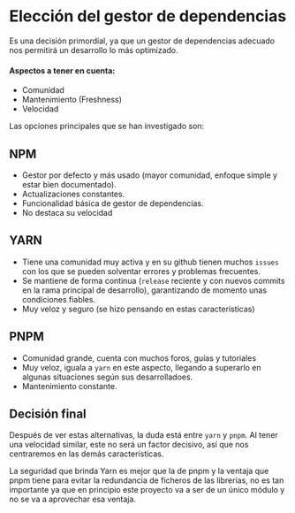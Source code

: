 # Elección del gestor de dependencias

Es una decisión primordial, ya que un gestor de dependencias adecuado nos permitirá un desarrollo lo más optimizado.
#### Aspectos a tener en cuenta:

*  Comunidad
* Mantenimiento (Freshness)
* Velocidad
      
Las opciones principales que se han investigado son:

## NPM

- Gestor por defecto y más usado (mayor comunidad, enfoque simple y estar bien documentado).
- Actualizaciones constantes.
- Funcionalidad básica de gestor de dependencias.
- No destaca su velocidad

## YARN

- Tiene una comunidad muy activa y en su github tienen muchos `issues` con los que se pueden solventar errores y problemas frecuentes.
- Se mantiene de forma continua (`release` reciente y con nuevos commits en la rama principal de desarrollo), garantizando de momento unas condiciones fiables.
- Muy veloz y seguro (se hizo pensando en estas características)

## PNPM

- Comunidad grande, cuenta con muchos foros, guías y tutoriales
- Muy veloz, iguala a `yarn` en este aspecto, llegando a superarlo en algunas situaciones según sus desarrolladoes.
- Mantenimiento constante.


## Decisión final

Después de ver estas alternativas, la duda está entre `yarn` y `pnpm`. Al tener una velocidad similar, este no será un factor decisivo, así que nos centraremos en las demás características.

La seguridad que brinda Yarn es mejor que la de pnpm y la ventaja que pnpm tiene para evitar la redundancia de ficheros de las librerias, no es tan importante ya que en principio este proyecto va a ser de un único módulo y no se va a aprovechar esa ventaja.
